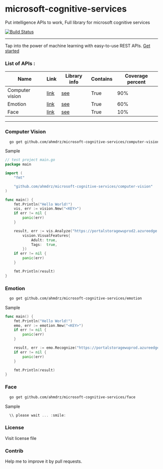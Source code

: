 # microsoft-cognitive-services
Put intelligence APIs to work, Full library for microsoft cognitive services

[![Build Status](https://travis-ci.org/ahmdrz/microsoft-cognitive-services.svg?branch=master)](https://travis-ci.org/ahmdrz/microsoft-cognitive-services)

***

Tap into the power of machine learning with easy-to-use REST APIs. [Get started](https://www.microsoft.com/cognitive-services)

### List of APIs :
|Name|Link|Library info|Contains|Coverage percent|
|----|----|----|---|---|
|Computer vision|[link](https://www.microsoft.com/cognitive-services/en-us/computer-vision-api)|[see](https://github.com/ahmdrz/microsoft-cognitive-services#computer-vision)|True|90%|
|Emotion|[link](https://www.microsoft.com/cognitive-services/en-us/emotion-api)|[see](https://github.com/ahmdrz/microsoft-cognitive-services#emotion)|True|60%|
|Face|[link](https://www.microsoft.com/cognitive-services/en-us/face-api)|[see](https://github.com/ahmdrz/microsoft-cognitive-services#face)|True|10%|

***

### Computer Vision

```bash
  go get github.com/ahmdrz/microsoft-cognitive-services/computer-vision
```

Sample 

```go
// test project main.go
package main

import (
    "fmt"

    "github.com/ahmdrz/microsoft-cognitive-services/computer-vision"
)

func main() {
    fmt.Println("Hello World!")
    vis, err := vision.New("<KEY>")
    if err != nil {
        panic(err)
    }

    result, err := vis.Analyze("https://portalstoragewuprod2.azureedge.net/vision/Analysis/1.jpg",
        vision.VisualFeatures{
            Adult: true,
            Tags:  true,
        })
    if err != nil {
        panic(err)
    }

    fmt.Println(result)
}
```

### Emotion

```bash
  go get github.com/ahmdrz/microsoft-cognitive-services/emotion
```

Sample 

```go
func main() {
    fmt.Println("Hello World!")
    emo, err := emotion.New("<KEY>")
    if err != nil {
        panic(err)
    }

    result, err := emo.Recognize("https://portalstoragewuprod.azureedge.net/emotion/recognition1.jpg")
    if err != nil {
        panic(err)
    }

    fmt.Println(result)
}
```

### Face

```bash
  go get github.com/ahmdrz/microsoft-cognitive-services/face
```

Sample 

```go
  \\ please wait ... :smile:
```

### License

Visit license file

### Contrib

Help me to improve it by pull requests.
